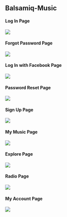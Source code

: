 ## Balsamiq-Music



#### Log In Page
![](https://github.com/sedakarduz/Balsamiq-Music/blob/master/Image/Log%20In%20Page.PNG)


#### Forgot Password Page
![](https://github.com/sedakarduz/Balsamiq-Music/blob/master/Image/Forgot%20Password.PNG)


#### Log In with Facebook Page
![](https://github.com/sedakarduz/Balsamiq-Music/blob/master/Image/Log%20In%20with%20Facebook.PNG)


#### Password Reset Page
![](https://github.com/sedakarduz/Balsamiq-Music/blob/master/Image/Password%20Reset.PNG)


#### Sign Up Page
![](https://github.com/sedakarduz/Balsamiq-Music/blob/master/Image/sign%20up.PNG)


#### My Music Page
![](https://github.com/sedakarduz/Balsamiq-Music/blob/master/Image/My%20Music.PNG)


#### Explore Page
![](https://github.com/sedakarduz/Balsamiq-Music/blob/master/Image/Explore%20Page.PNG)


#### Radio Page
![](https://github.com/sedakarduz/Balsamiq-Music/blob/master/Image/Radio%20Page.PNG)


#### My Account Page
![](https://github.com/sedakarduz/Balsamiq-Music/blob/master/Image/My%20Account%20Page.PNG)

